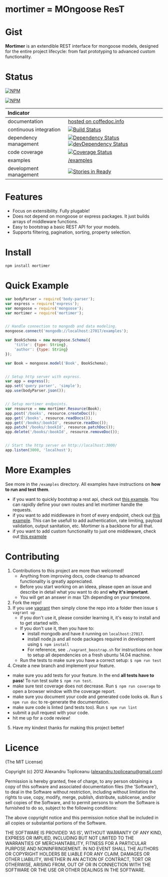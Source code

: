 mortimer = MOngoose ResT
========================

Gist
====

**Mortimer** is an extendible REST interface for mongoose models, designed for the entire project lifecycle: from fast prototyping to advanced custom functionality.

Status
======

[![NPM](https://nodei.co/npm/mortimer.png?downloads=true&stars=true)](https://nodei.co/npm/mortimer/)

[![NPM](https://nodei.co/npm-dl/mortimer.png?months=12)](https://nodei.co/npm-dl/mortimer/)

| Indicator              |                                                                          |
|:-----------------------|:-------------------------------------------------------------------------|
| documentation          | [hosted on coffedoc.info](http://coffeedoc.info/github/topliceanu/mortimer/master/)|
| continuous integration | [![Build Status](https://travis-ci.org/topliceanu/mortimer.svg?branch=master)](https://travis-ci.org/topliceanu/mortimer) |
| dependency management  | [![Dependency Status](https://david-dm.org/topliceanu/mortimer.svg?style=flat)](https://david-dm.org/topliceanu/mortimer) [![devDependency Status](https://david-dm.org/topliceanu/mortimer/dev-status.svg?style=flat)](https://david-dm.org/topliceanu/mortimer#info=devDependencies) |
| code coverage          | [![Coverage Status](https://coveralls.io/repos/topliceanu/mortimer/badge.svg)](https://coveralls.io/r/topliceanu/mortimer) |dd
| examples               | [/examples](https://github.com/topliceanu/mortimer/tree/master/examples) |
| development management | [![Stories in Ready](https://badge.waffle.io/topliceanu/mortimer.svg?label=ready&title=Ready)](http://waffle.io/topliceanu/mortimer) |

Features
========

- Focus on extensibility. Fully plugable!
- Does not depend on mongoose or express packages. It just builds arrays of middleware functions.
- Easy to bootstrap a basic REST API for your models.
- Supports filtering, pagination, sorting, property selection.

Install
=======

```shell
npm install mortimer
```

Quick Example
=============

```javascript
var bodyParser = require('body-parser');
var express = require('express');
var mongoose = require('mongoose');
var mortimer = require('mortimer');


// Handle connection to mongodb and data modeling.
mongoose.connect('mongodb://localhost:27017/examples');

var BookSchema = new mongoose.Schema({
    'title': {type: String},
    'author': {type: String}
});

var Book = mongoose.model('Book', BookSchema);


// Setup http server with express.
var app = express();
app.set('query parser', 'simple');
app.use(bodyParser.json());


// Setup mortimer endpoints.
var resource = new mortimer.Resource(Book);
app.post('/books', resource.createDoc());
app.get('/books', resource.readDocs());
app.get('/books/:bookId', resource.readDoc());
app.patch('/books/:bookId', resource.patchDoc());
app.delete('/books/:bookId', resource.removeDoc());


// Start the http server on http://localhost:3000/
app.listen(3000, 'localhost');
```

More Examples
=============

See more in the `/examples` directory. All examples have instructions on __how to run and test them__.

- if you want to quickly bootstrap a rest api, check out [this example](https://github.com/topliceanu/mortimer/blob/master/examples/quick-bootstrap.js). You can rapidly define your own routes and let mortimer handle the requests.
- if you want to add middleware in front of every endpoint, check out [this example](https://github.com/topliceanu/mortimer/blob/master/examples/add-auth-to-create-endpoint.js). This can be usefull to add authentication, rate limiting, payload validation, output sanitation, etc. Mortimer is a backbone for all that.
- if you want to add custom functionality to just one middleware, check out [this example](https://github.com/topliceanu/mortimer/blob/master/examples/extend-existing-middleware-functionality.js)

Contributing
============

1. Contributions to this project are more than welcomed!
    - Anything from improving docs, code cleanup to advanced functionality is greatly appreciated.
    - Before you start working on an ideea, please open an issue and describe in detail what you want to do and __why it's important__.
    - You will get an answer in max 12h depending on your timezone.
2. Fork the repo!
3. If you use [vagrant](https://www.vagrantup.com/) then simply clone the repo into a folder then issue `$ vagrant up`
    - if you don't use it, please consider learning it, it's easy to install and to get started with.
    - If you don't use it, then you have to:
         - install mongodb and have it running on `localhost:27017`.
         - install node.js and all node packages required in development using `$ npm install`
         - For reference, see `./vagrant_boostrap.sh` for instructions on how to setup all dependencies on a fresh ubuntu 14.04 machine.
    - Run the tests to make sure you have a correct setup: `$ npm run test`
4. Create a new branch and implement your feature.
 - make sure you add tests for your feature. In the end __all tests have to pass__! To run test suite `$ npm run test`.
 - make sure test coverage does not decrease. Run `$ npm run coverage` to open a browser window with the coverage report.
 - make sure you document your code and generated code looks ok. Run `$ npm run doc` to re-generate the documentation.
 - make sure code is linted (and tests too). Run `$ npm run lint`
 - submit a pull request with your code.
 - hit me up for a code review!
5. Have my kindest thanks for making this project better!


Licence
=======

(The MIT License)

Copyright (c) 2012 Alexandru Topliceanu (alexandru.topliceanu@gmail.com)

Permission is hereby granted, free of charge, to any person obtaining
a copy of this software and associated documentation files (the
'Software'), to deal in the Software without restriction, including
without limitation the rights to use, copy, modify, merge, publish,
distribute, sublicense, and/or sell copies of the Software, and to
permit persons to whom the Software is furnished to do so, subject to
the following conditions:

The above copyright notice and this permission notice shall be
included in all copies or substantial portions of the Software.

THE SOFTWARE IS PROVIDED 'AS IS', WITHOUT WARRANTY OF ANY KIND,
EXPRESS OR IMPLIED, INCLUDING BUT NOT LIMITED TO THE WARRANTIES OF
MERCHANTABILITY, FITNESS FOR A PARTICULAR PURPOSE AND NONINFRINGEMENT.
IN NO EVENT SHALL THE AUTHORS OR COPYRIGHT HOLDERS BE LIABLE FOR ANY
CLAIM, DAMAGES OR OTHER LIABILITY, WHETHER IN AN ACTION OF CONTRACT,
TORT OR OTHERWISE, ARISING FROM, OUT OF OR IN CONNECTION WITH THE
SOFTWARE OR THE USE OR OTHER DEALINGS IN THE SOFTWARE.
